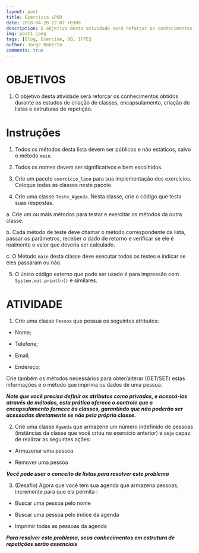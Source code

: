 ```yaml
---
layout: post
title: Exercício LPOO
date: 2018-04-28 22:07 +0300
description: O objetivo desta atividade será reforçar os conhecimentos obtidos durante os estudos de criação de classes, encapsulamento, criação de listas e estruturas de repetição.
img: post1.jpeg 
tags: [Blog, Exercise, OO, IFPE]
author: Jorge Roberto
comments: true
---
```




# OBJETIVOS

1.  O objetivo desta atividade será reforçar os conhecimentos obtidos durante os estudos de criação de classes, encapsulamento, criação de listas e estruturas de repetição.
    

# Instruções

1.  Todos os métodos desta lista devem ser públicos e não estáticos, salvo o método `main`.
    
2.  Todos os nomes devem ser significativos e bem escolhidos.
    
3.  Crie um pacote `exercicio_lpoo` para sua implementação dos exercícios. Coloque todas as classes neste pacote.
    
4.  Crie uma classe `Teste_Agenda`. Nesta classe, crie o código que testa suas respostas.
    

a. Crie um ou mais métodos para testar e exercitar os métodos da outra classe.

b. Cada método de teste deve chamar o método correspondente da lista, passar os parâmetros, receber o dado de retorno e verificar se ele é realmente o valor que deveria ser calculado.

c. O Método `main` desta classe deve executar todos os testes e indicar se eles passaram ou não.

5.  O único código externo que pode ser usado é para impressão com `System.out.println()` e similares.
    

  
  
  

# ATIVIDADE

1.  Crie uma classe `Pessoa` que possua os seguintes atributos:
    

-   Nome;
    
-   Telefone;
    
-   Email;
    
-   Endereço;
    

Crie também os métodos necessários para obter/alterar (GET/SET) estas informações e o método que imprima os dados de uma pessoa.

***Note que você precisa definir os atributos como privados, e acessá-los através de métodos, esta prática oferece o controle que o encapsulamento fornece às classes, garantindo que não poderão ser acessadas diretamente se não pela própria classe.***

  

2.  Crie uma classe `Agenda` que armazene um número indefinido de pessoas (instâncias da classe que você criou no exercício anterior) e seja capaz de realizar as seguintes ações:
    

- Armazenar uma pessoa
    
- Remover uma pessoa
    

  

***Você pode usar o conceito de listas para resolver este problema***

  

3.  (Desafio) Agora que você tem sua agenda que armazena pessoas, incremente para que ela permita :
    

  - Buscar uma pessoa pelo nome
    
 - Buscar uma pessoa pelo índice da agenda
    
-  Imprimir todas as pessoas da agenda
    

***Para resolver este problema, seus conhecimentos em estrutura de repetições serão essenciais***
